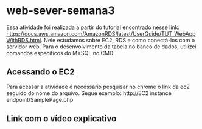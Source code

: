 # web-sever-semana3
Essa atividade foi realizada a partir do tutorial encontrado nesse link: https://docs.aws.amazon.com/AmazonRDS/latest/UserGuide/TUT_WebAppWithRDS.html. Nele estudamos sobre EC2, RDS e como conectá-los com o servidor web. Para o desenvolvimento da tabela no banco de dados, utilizei comandos específicos do MYSQL no CMD.

## Acessando o EC2
Para acessar a atividade é necessário pesquisar no chrome o link da ec2 seguido do nome do arquivo. Segue exemplo:
http://EC2 instance endpoint/SamplePage.php

## Link com o vídeo explicativo

